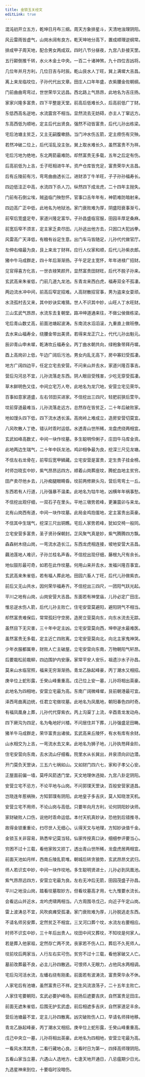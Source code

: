 ```yaml
---
title: 金锁玉关经文
editLink: true
---
```


混沌初开立五方，乾坤日月布三纲。周天方象排星斗，天清地浊理阴阳。

风云雷雨皆虚气，山岗水阔有良方。乾天坤地分高下，置成顺理逆纲常。

排成甲子周天地，配合男女两成双。四时八节分昼夜，九宫八卦接天罡。

五行颠倒推千转，水火木金土中央。一百二十诸神煞，九十四位吉凶将。

几位年并月方利，几位日吉与时辰。乾山艮水人丁旺，巽上满墀大吉昌。

离上来龙临坟位，子孙代代出文章。田庄人口年年盛，衣紫腰金佐朝纲。

门前曲曲弯弯过，世世荣华又远昌。西北路上气昂昂，此地名为吉庄扬。

家家兴隆多富贵，四下平整是天堂。前高后低难长久，后高前低广丁财。

东低西高名逆地，水流震宫不相当。显然流去无妨碍，亦主人丁窜远方。

东高西低为顺地，定主后代出贤良。强然不动皆富贵，后代儿孙出栋梁。

宅后池塘主贫乏，又主无嗣腹嗽肠。当门冲水伤五箭，定主痨伤有灾殃。

若然冲破二位上，后代淫乱没主张。巽上取水难长久，虽然富贵不为祥。

宅后污地为绝地，东北两箭最难防。却然富贵无多载，五年之后定有伤。

后高前低为上吉，壬子旺相进牛羊。资产仓库皆充足，富贵荣华大吉昌。

后有丘陵前有污，弯弯曲曲透长江。进财添丁牛羊旺，子子孙孙福寿长。

四边低洼正中高，水流四下杀人刀。纵然四下成龙虎，二十四年主抛失。

门前有石倒尘埃，贼盗临门殃愁怀。官事口舌年年有，神箭难防暗射来。

四边高广正中低，此地名为地狱池。家门衰败难为厚，阴盛阳衰事渐亏。

前窄后宽盛足夸，家道兴隆定富华。子孙昌盛临官服，田园丰厚足桑麻。

前宽后窄不须言，定主家乏卖尽田。儿孙逃出他方去，只因口大犯凶拳。

风雷高广天泽低，有粮有谷足生意。出门车马皆随足，儿孙代代做官厅。

左伸右缩最为良，艮上来龙丁财祥。应行人仪家和顺，后代儿孙紫衣郎。

猪中牛马成群走，四十年后渐渐扬。子午足足主宽怀，年年进禄广招财。

见官得喜方化吉，一世衣禄笑颜开。显然富贵田财旺，后代不脱子孙来。

玄武高来朱雀低，门前几道九龙池。东青龙来西白虎，福寿双全不孤凄。

两边流水冲中间，前高后窄定招难。人高财散招官事，男为盗来女耍顽。

水浇孤村去又来，其中妙诀实难猜。世人不识其中妙，山旺人丁水旺财。

三山玄武气昂昂，水流东去复朝堂。路冲坤道通来往，不做公侯做栋梁。

宅后青山数丈高，前面池塘起波涛。东南流水滔滔滚，九重直上做班僚。

去水来山福寿全，绕腰金带出美贤。若得来龙正穴上，代代儿孙出魁元。

辰卯青山申未墀，乾涛坎丘福寿全。丙丁曲水朝共向，绿袍象带拜丹墀。

酉上高岗卯上低，午边广阔后污池。男女内乱无高下，房中寡妇受孤凄。

地方广阔四边平，任定立宅去安营。不问来山并去水，家道兴隆百事吉。

营后沟河总不宜，儿孙流落走东西。阴人眼目受残害，少吃无穿受孤凄。

草木鲜明色又佳，中间立宅万人夸。此地名为龙穴地，安营立宅见荣华。

百事如意家道盛，左右邻田买进家。不信挖出三四尺，轻肥前狭后萱华。

坟前穿道最难当，儿孙流落走远方。总然存在皆贫乏，二十年后破败家。

地如馒头四下低，四下流水透长溪。高岗岭上难成立，造房安营切莫宜。

八风吹散人丁绝，错认时乖时运低。水透青山世所稀，龙盘虎绕两相宜。

玄武如峰高数丈，中间一块作坟墓。多生聪明伶俐子，庄田牛马库金资。

此地两边生瑞气，二十年中跃龙池。鸡卯相争最为良，挖深三尺见龙塘。

不信左右龙骨在，前窄后宽甲鳞藏。立宅安营是富贵，定生贵子挂金榜。

时师岂晓玄中妙，紫气昂昂远四方。顺着山岗葬座坟，腾蛇血地主贫穷。

田产卖尽他乡去，儿孙痴腿眼睛昏。坟前两修厥头沟，营后弯弯土一丘。

东西若有人行道，儿孙强暴不温柔。此地名为牯牛地，凶横年年祸事愁。

不信挖出观仔细，一双石子在里头。平地三墩势若峰，更兼震卯与来龙。

北有山岗西有道，中间一块作坟墓。此局金鸡抱蛋地，定主富贵出英豪。

不信其中生瑞气，挖深三尺出铜瞧。宅后人家势若峰，犹如交椅一般同。

立宅安营多富贵，圣子贤孙保朝封。芷风聚气真是妙，紫气腾腾四方飘。

森森树木绕山岗，一弯流水造长江。东西龙虎相连接，坡地安营大吉昌。

藕池莲地人难识，子孙兰桂名声香。不信挖出现仔细，藤根九尺有余长。

地似鼓形最可奇，如若在此作坟墓。何用山来并去水，发福兴隆百事宜。

玄武高来朱雀低，若有福人葬此地。田园六畜人丁旺，后代儿孙做紫衣。

前后又无山共水，因何荣华福寿齐。不信挖出三四尺，一团阳气跃光起。

平川之地有山岗，山岗安营大吉昌。东面若有神堂庙，儿孙必定广田庄。

惟忌逆水伤人箭，后代儿孙主败亡。住宅安营莫避阳，避阳阴气不相当。

却然富贵难保后，常常孤妇守空房。造房立营莫向东，向东水流去无踪。

虽然目下无灾害，三十年中定主凶。立宅安营莫向西，坤申逆水最难医。

虽然富贵无多载，定主近亡四败离。立宅安营莫向北，向北主家鬼神哭。

少年衣服都属脊，财败人亡主破屋。立宅安营向东南，万物朝阳气轩昂。

后要栽松前栽柳，四边围护内安康。家常平安人安乐，祖遗沙水子孙昌。

莫来山水临官照，福来无穷渐渐扬。青龙乙脉起峰豪，丙丁潮水又相招。

庚辛位上蛇形露，壬癸山峰重重高。戊己位上安一墓，儿孙将相出英豪。

此地名为四相地，安营立宅最为高。东南广阔微峰墀，艮前朝港最可宜。

泽西弯曲离边统，任君立宅做坟墓。此地名为凤凰地，朝阳春色四时奇。

有福凤凰身上葬，儿孙代代穿紫衣。丙上沟渠丁上流，辛酉青龙发动舟。

四下厥沟为四足，名为龟地好兴楼。不问居住并下葬，儿孙强盛足田畴。

猪羊牛马成群走，荣华富贵出诸侯。玄武高来丘陵怀，有水有库有余财。

山水相交为上吉，一弯流水去又来。此地名为狮子地，儿孙执笏拜金阶。

住宅安营向东南，去水流山仔细看。院里水从长巽出，井泉须向卯边潜。

开门莫负天罡诀，三五六七祸如山。又如财门四六七，家和子孝父心安。

正屋面前偏一墙，莫呼风箭透门堂。天文地理休违拗，九宫八卦定阴阳。

安营立宅不忌方，不论平地与山岗。不问郭璞天罡诀，百般安营家道昌。

岂晓连年惹祸殃，方知郭璞有阴阳。此地皇子多吉庆，莫人知晓泄天机。

安营立宅不用师，不论山岗与高低。只要年向月方利，论何阴阳妙诀师。

家财破败人口伤，说他时乖命运低。本付天机真妙诀，恐他到后错推寻。

故得金锁重重论，扫尽世人无细心。认得天文与地理，方知妙诀值千金。

金锁玉关非容易，熟悉牢记莫当轻。仙家传授真口诀，细细参评要当心。

穷困不过十三载，看他家败又损丁。透出青山世所稀，龙盘虎居两相宜。

前面天池如月样，西南丘陵乱箭堆。朝城后转贪狼势，玄武昂昂文武归。

师人若识玄中妙，中间一块作坟地。多生聪明贤进士，儿孙必到凤凰池。

紫气昂昂远四方，安营立宅最为良。左右无冲后无箭，田园茂盛子孙昌。

平川之地没山岗，踏看坟墓取妙方。但看坟墓高才用，七九惟要水流长。

会看远山并近水，龙吟虎啸两相当。八方周围寻戊己，向近子午定山岗。

雷上波涛总不宜，风吹疯瘫受孤凄。家门衰败难为厚，儿孙脱逃走东西。

不请名师另安葬，定然贫乏不相宜。三叉河口葬个坟，水流左右要相应。

时师不识玄中妙，三十年后出贵人。坟田中间又葬坟，不知坟是何家人。

若是葬入他家祖，定然存亡两不灵。丧家若不伤人口，葬后不久死师人。

坟前坟后两家当，人行左右实可伤。贫穷不过十三载，看他家破又人亡。

墓前改葬最不良，必主儿孙四散逃。可恨师人无眼力，占他风水两相调。

宅后沟河活水流，左蟠右绕有刚柔。前面若有波涛流，富贵荣华永不休。

人家宅后有池塘，虽然富贵已不祥。定生风流浪荡子，二十五年主败亡。

人家住宅要朝阳，玄武必要护峰场。前扬后遮要吉庆，自然富贵足田庄。

前面无遮朱雀低，后围无护玄武虚。前后相遮多吉庆，自然家道足丰余。

营后池塘最不宜，定主儿孙四散离。凶灾破败伤人口，早请名师择地移。

青龙乙脉起峰豪，丙丁潮水又相招。庚辛位上蛇形露，壬癸山峰重重高。

戊己中央立一墓，儿孙将相出英豪。此地名为四相地，安营立宅最为高。

一看风水清其贵，二看行藏地心良。三看时日为第一，四择高师理阴阳。

五看山家当立墓，六遇山人选地方。七逢天地开通日，八忌瘟期少日光。

九选星神来到位，十要临时没暗伤。
